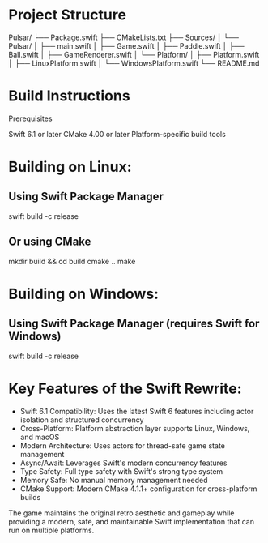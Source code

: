 # Project Structure
Pulsar/
├── Package.swift
├── CMakeLists.txt
├── Sources/
│   └── Pulsar/
│       ├── main.swift
│       ├── Game.swift
│       ├── Paddle.swift
│       ├── Ball.swift
│       ├── GameRenderer.swift
│       └── Platform/
│           ├── Platform.swift
│           ├── LinuxPlatform.swift
│           └── WindowsPlatform.swift
└── README.md


# Build Instructions
Prerequisites

Swift 6.1 or later
CMake 4.00 or later
Platform-specific build tools
# Building on Linux:
## Using Swift Package Manager
swift build -c release

## Or using CMake
mkdir build && cd build
cmake ..
make

# Building on Windows:
## Using Swift Package Manager (requires Swift for Windows)
swift build -c release


# Key Features of the Swift Rewrite:
- Swift 6.1 Compatibility: Uses the latest Swift 6 features including actor isolation and structured concurrency
- Cross-Platform: Platform abstraction layer supports Linux, Windows, and macOS
- Modern Architecture: Uses actors for thread-safe game state management
- Async/Await: Leverages Swift's modern concurrency features
- Type Safety: Full type safety with Swift's strong type system
- Memory Safe: No manual memory management needed
- CMake Support: Modern CMake 4.1.1+ configuration for cross-platform builds

The game maintains the original retro aesthetic and gameplay while providing a modern, safe, and maintainable Swift implementation that can run on multiple platforms.
